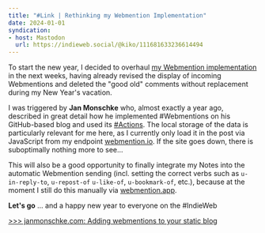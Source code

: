 ```yaml
---
title: "#Link | Rethinking my Webmention Implementation"
date: 2024-01-01
syndication: 
- host: Mastodon
  url: https://indieweb.social/@kiko/111681633236614494
---
```


To start the new year, I decided to overhaul [my Webmention implementation](/post/Hexo-and-the-IndieWeb-Receiving-Webmentions/) in the next weeks, having already revised the display of incoming Webmentions and deleted the "good old" comments without replacement during my New Year's vacation.

I was triggered by **Jan Monschke** who, almost exactly a year ago, described in great detail how he implemented #Webmentions on his GitHub-based blog and used its [#Actions](https://github.com/features/actions). The local storage of the data is particularly relevant for me here, as I currently only load it in the post via JavaScript from my endpoint [webmention.io](https://webmention.io). If the site goes down, there is suboptimally nothing more to see...

This will also be a good opportunity to finally integrate my Notes into the automatic Webmention sending (incl. setting the correct verbs such as ``u-in-reply-to``, ``u-repost-of`` ``u-like-of``, ``u-bookmark-of``, etc.), because at the moment I still do this manually via [webmention.app](https://webmention.app).

**Let's go** ... and a happy new year to everyone on the #IndieWeb

[>>> janmonschke.com: Adding webmentions to your static blog](https://janmonschke.com/adding-webmentions-to-your-static-blog)
